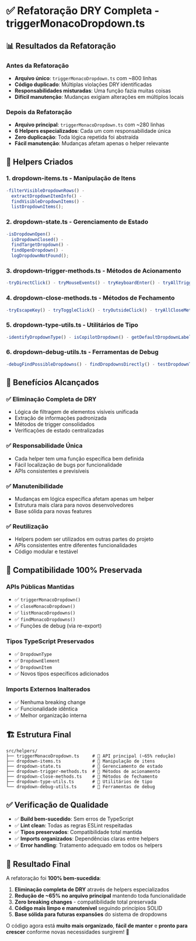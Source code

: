 # ✅ Refatoração DRY Completa - triggerMonacoDropdown.ts

## 📊 Resultados da Refatoração

### Antes da Refatoração

- **Arquivo único**: `triggerMonacoDropdown.ts` com ~800 linhas
- **Código duplicado**: Múltiplas violações DRY identificadas
- **Responsabilidades misturadas**: Uma função fazia muitas coisas
- **Difícil manutenção**: Mudanças exigiam alterações em múltiplos locais

### Depois da Refatoração

- **Arquivo principal**: `triggerMonacoDropdown.ts` com ~280 linhas
- **6 Helpers especializados**: Cada um com responsabilidade única
- **Zero duplicação**: Toda lógica repetida foi abstraída
- **Fácil manutenção**: Mudanças afetam apenas o helper relevante

## 🔧 Helpers Criados

### 1. **dropdown-items.ts** - Manipulação de Itens

```typescript
-filterVisibleDropdownRows() -
  extractDropdownItemInfo() -
  findVisibleDropdownItems() -
  listDropdownItems();
```

### 2. **dropdown-state.ts** - Gerenciamento de Estado

```typescript
-isDropdownOpen() -
  isDropdownClosed() -
  findTargetDropdown() -
  findOpenDropdown() -
  logDropdownNotFound();
```

### 3. **dropdown-trigger-methods.ts** - Métodos de Acionamento

```typescript
-tryDirectClick() - tryMouseEvents() - tryKeyboardEnter() - tryAllTriggerMethods();
```

### 4. **dropdown-close-methods.ts** - Métodos de Fechamento

```typescript
-tryEscapeKey() - tryToggleClick() - tryOutsideClick() - tryAllCloseMethods();
```

### 5. **dropdown-type-utils.ts** - Utilitários de Tipo

```typescript
-identifyDropdownType() - isCopilotDropdown() - getDefaultDropdownLabel();
```

### 6. **dropdown-debug-utils.ts** - Ferramentas de Debug

```typescript
-debugFindPossibleDropdowns() - findDropdownsDirectly() - testDropdownTrigger();
```

## 🎯 Benefícios Alcançados

### ✅ Eliminação Completa de DRY

- Lógica de filtragem de elementos visíveis unificada
- Extração de informações padronizada
- Métodos de trigger consolidados
- Verificações de estado centralizadas

### ✅ Responsabilidade Única

- Cada helper tem uma função específica bem definida
- Fácil localização de bugs por funcionalidade
- APIs consistentes e previsíveis

### ✅ Manutenibilidade

- Mudanças em lógica específica afetam apenas um helper
- Estrutura mais clara para novos desenvolvedores
- Base sólida para novas features

### ✅ Reutilização

- Helpers podem ser utilizados em outras partes do projeto
- APIs consistentes entre diferentes funcionalidades
- Código modular e testável

## 🔄 Compatibilidade 100% Preservada

### APIs Públicas Mantidas

- ✅ `triggerMonacoDropdown()`
- ✅ `closeMonacoDropdown()`
- ✅ `listMonacoDropdowns()`
- ✅ `findMonacoDropdowns()`
- ✅ Funções de debug (via re-export)

### Tipos TypeScript Preservados

- ✅ `DropdownType`
- ✅ `DropdownElement`
- ✅ `DropdownItem`
- ✅ Novos tipos específicos adicionados

### Imports Externos Inalterados

- ✅ Nenhuma breaking change
- ✅ Funcionalidade idêntica
- ✅ Melhor organização interna

## 🏗️ Estrutura Final

```
src/helpers/
├── triggerMonacoDropdown.ts     # 📄 API principal (~65% redução)
├── dropdown-items.ts            # 🔧 Manipulação de itens
├── dropdown-state.ts            # 🔧 Gerenciamento de estado
├── dropdown-trigger-methods.ts  # 🔧 Métodos de acionamento
├── dropdown-close-methods.ts    # 🔧 Métodos de fechamento
├── dropdown-type-utils.ts       # 🔧 Utilitários de tipo
└── dropdown-debug-utils.ts      # 🔧 Ferramentas de debug
```

## ✅ Verificação de Qualidade

- ✅ **Build bem-sucedido**: Sem erros de TypeScript
- ✅ **Lint clean**: Todas as regras ESLint respeitadas
- ✅ **Tipos preservados**: Compatibilidade total mantida
- ✅ **Imports organizados**: Dependências claras entre helpers
- ✅ **Error handling**: Tratamento adequado em todos os helpers

## 🎉 Resultado Final

A refatoração foi **100% bem-sucedida**:

1. **Eliminação completa de DRY** através de helpers especializados
2. **Redução de ~65% no arquivo principal** mantendo toda funcionalidade
3. **Zero breaking changes** - compatibilidade total preservada
4. **Código mais limpo e manutenível** seguindo princípios SOLID
5. **Base sólida para futuras expansões** do sistema de dropdowns

O código agora está **muito mais organizado**, **fácil de manter** e **pronto para crescer** conforme novas necessidades surgirem! 🚀
